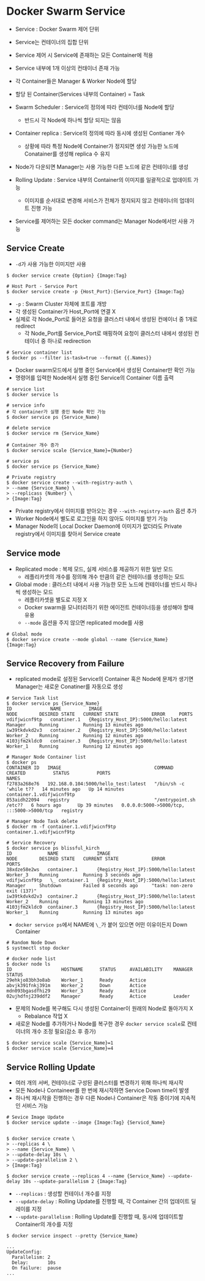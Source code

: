 # Docker Swarm Service
- Service : Docker Swarm 제어 단위
- Service는 컨테이너의 집합 단위
- Service 제어 시 Service에 존재하는 모든 Container에 적용
- Service 내부에 1개 이상의 컨태이너 존재 가능
- 각 Container들은 Manager & Worker Node에 할당
- 할당 된 Container(Services 내부의 Container) = Task

- Swarm Scheduler : Service의 정의에 따라 컨테이너를 Node에 할당
  - 반드시 각 Node에 하나씩 할당 되지는 않음
- Container replica : Service의 정의에 따라 동시에 생성된 Contianer 개수
  - 상황에 따라 특정 Node에 Container가 정지되면 생성 가능한 노드에 Conatainer를 생성해 replica 수 유지
- Node가 다운되면 Manager는 사용 가능한 다른 노드에 같은 컨테이너를 생성
- Rolling Update : Service 내부의 Container의 이미지를 일괄적으로 업데이트 가능
  - 이미지를 순서대로 변경해 서비스가 전체가 정지되지 않고 컨테이너의 업데이트 진행 가능

- Service를 제어하는 모든 docker command는 Manager Node에서만 사용 가능

## Service Create
- `-d`가 사용 가능한 이미지만 사용
```shell
$ docker service create {Option} {Image:Tag}

# Host Port - Service Port
$ docker service create -p {Host_Port}:{Service_Port} {Image:Tag}
```
- `-p` : Swarm Cluster 자체에 포트를 개방
- 각 생성된 Container가 Host_Port에 연결 X
- 실제로 각 Node_Port로 들어온 요청을 클러스터 내에서 생성된 컨에이너 중 1개로 redirect
  - 각 Node_Port를 Service_Port로 매핑하여 요청이 클러스터 내에서 생성된 컨테이너 중 하나로 redirection
```shell
# Service container list
$ docker ps --filter is-task=true --format {{.Names}}
```
- Docker swarm모드에서 실행 중인 Service에서 생성된 Container만 확인 가능
- 명령어를 입력한 Node에서 실행 중인 Service의 Container 이름 출력

```shell
# service list
$ docker service ls

# service info
# 각 container가 실행 중인 Node 확인 가능
$ docker service ps {Service_Name}

# delete service
$ docker service rm {Service_Name}

# Container 개수 증가
$ docker service scale {Service_Name}={Number}

# service ps
$ docker service ps {Service_Name}
```

```shell
# Private registry
$ docker service create --with-registry-auth \
> --name {Service_Name} \
> --replicass {Number} \
> {Image:Tag}
```
- Private registry에서 이미지를 받아오는 경우 `--with-registry-auth` 옵션 추가
- Worker Node에서 별도로 로그인을 하지 않아도 이미지를 받기 가능
- Manager Node의 Local Docker Daemon에 이미지가 없더라도 Private registry에서 이미지를 찾아서 Service create

## Service mode
- Replicated mode : 복제 모드, 실제 서비스를 제공하기 위한 일반 모드
  - 레플리카셋의 개수를 정의해 개수 만큼의 같은 컨테이너를 생성하는 모드
- Global mode : 클러스터 내에서 사용 가능한 모든 노드에 컨테이너를 반드시 하나씩 생성하는 모드
  - 레플리카셋을 별도로 지정 X
  - Docker swarm을 모니터리하기 위한 에이전트 컨테이너등을 생성해야 할때 유용
  - `--mode` 옵션을 주지 않으면 replicated mode를 사용
```shell
# Global mode
$ docker service create --mode global --name {Service_Name} {Image:Tag}
```


## Service Recovery from Failure
- replicated mode로 설정된 Service의 Container 혹은 Node에 문제가 생기면 Manager는 새로운 Conatiner를 자동으로 생성
```shell
# Service Task list
$ docker service ps {Service_Name}
ID              NAME          IMAGE                                  NODE        DESIRED STATE   CURRENT STATE            ERROR     PORTS
vdifjwicnf9tp   conatiner.1   {Registry_Host_IP}:5000/hello:latest   Manager     Running         Running 13 minutes ago             
iw39tkdvkd2v3   container.2   {Registry_Host_IP}:5000/hello:latest   Worker_2    Running         Running 12 minutes ago             
4103jfm2kldc0   container.3   {Registry_Host_IP}:5000/hello:latest   Worker_1    Running         Running 12 minutes ago             
```

```shell
# Manager Node Container list
$ docker ps
CONTAINER ID   IMAGE                                  COMMAND                   CREATED          STATUS          PORTS                                       NAMES
f2783a268e76   192.168.0.104:5000/hello_test:latest   "/bin/sh -c 'while t??   14 minutes ago   Up 14 minutes                                               container.1.vdifjwicnf9tp
853aidh22094   registry                               "/entrypoint.sh /etc??   6 hours ago      Up 39 minutes   0.0.0.0:5000->5000/tcp, :::5000->5000/tcp   registry
```

```shell
# Manager Node Task delete
$ docker rm -f container.1.vdifjwicnf9tp
container.1.vdifjwicnf9tp
```

```shell
# Service Recovery
$ docker service ps blissful_kirch
ID             NAME              IMAGE                                  NODE        DESIRED STATE   CURRENT STATE            ERROR                         PORTS
38xdze58e2ws   container.1       {Registry_Host_IP}:5000/hello:latest   Worker_3    Running         Running 3 seconds ago                                  
vdifjwicnf9tp   \_ container.1   {Registry_Host_IP}:5000/hello:latest   Manager     Shutdown        Failed 8 seconds ago     "task: non-zero exit (137)"   
iw39tkdvkd2v3  container.2       {Registry_Host_IP}:5000/hello:latest   Worker_2    Running         Running 13 minutes ago                                 
4103jfm2kldc0  container.3       {Registry_Host_IP}:5000/hello:latest   Worker_1    Running         Running 13 minutes ago                                 
```

- `docker service ps`에서 NAME에 `\_`가 붙어 있으면 어떤 이유이든지 Down Container

```shell
# Random Node Down
$ systmectl stop docker

# docker node list
$ docker node ls
ID                  HOSTNAME      STATUS     AVAILABILITY    MANAGER           STATUS
29ehkjo83bh3o8ab    Worker_1      Ready      Actice
abvjk391fnkj391m    Worker_2      Down       Actice
mdn093bgasdfhi29    Worker_3      Ready      Actice
02ujhdfnj239ddf2    Manager       Ready      Actice          Leader
```
- 문제의 Node를 복구해도 다시 생성된 Container이 원래의 Node로 돌아가지 X
  - Rebalance 작업 X  
- 새로운 Node를 추가하거나 Node를 복구한 경우 `docker service scale`로 컨테이너의 개수 조정 필요(감소 후 증가)
```shell
$ docker service scale {Service_Name}=1
$ docker service scale {Service_Name}=4
```
## Service Rolling Update
- 여러 개의 서버, 컨테이너로 구성된 클러스터를 변경하기 위해 하나씩 재시작
- 모든 Node나 Containeer를 한 번에 재시작하면 Service Down time이 발생
- 하나씩 재시작을 진행하는 경우 다른 Node나 Container은 작동 중이기에 지속적인 서비스 가능

```shell
# Sevice Image Update
$ docker service update --image {Image:Tag} {Servicd_Name}


```
```shell
$ docker service create \
> --replicas 4 \
> --name {Service_Name} \
> --update-delay 10s \
> --update-parallelism 2 \
> {Image:Tag}

$ docker service create --replicas 4 --name {Service_Name} --update-delay 10s --update-parallelism 2 {Image:Tag}
```

- `--replicas` : 생성할 컨테이너 개수를 지정
- `--update-delay` : Rolling Update를 진행할 때, 각 Container 간의 업데이트 딜레이를 지정
- `--update-parallelism` : Rolling Update를 진행할 때, 동시에 업데이트할 Container의 개수를 지정

```shell
$ docker service inspect --pretty {Service_Name}

...
UpdateConfig:
  Parallelism: 2
  Delay:       10s
  On failure:  pause
...
```